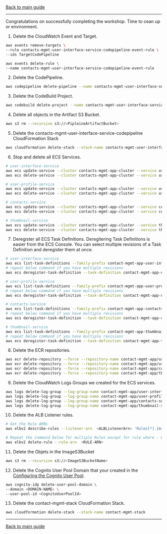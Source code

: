 [Back to main guide](../README.md)

___

Congratulations on successfully completing the workshop. Time to cean up or environment.

1. Delete the CloudWatch Event and Target.

```bash
aws events remove-targets \
--rule contacts-mgmt-user-interface-service-codepipeline-event-rule \
--ids TargetCodePipeline

aws events delete-rule \
--name contacts-mgmt-user-interface-service-codepipeline-event-rule
```

2. Delete the CodePipeline.

```bash
aws codepipeline delete-pipeline --name contacts-mgmt-user-interface-service-codepipeline
```

3. Delete the CodeBuild Project.

```bash
aws codebuild delete-project --name contacts-mgmt-user-interface-service-build-project
```

4. Delete all objects in the Artifact S3 Bucket.

```bash
aws s3 rm --recursive s3://<PipleineArtifactBucket>
```

5. Delete the contacts-mgmt-user-interface-service-codepipeline CloudFormation Stack

```bash
aws cloudformation delete-stack --stack-name contacts-mgmt-user-interface-service-codepipeline
```

6. Stop and delete all ECS Services.

```bash
# user-interface-service
aws ecs update-service --cluster contacts-mgmt-app-cluster --service user-interface-service --desired-count 0
aws ecs delete-service --cluster contacts-mgmt-app-cluster --service user-interface-service

# user-profile-service
aws ecs update-service --cluster contacts-mgmt-app-cluster --service user-profile-service --desired-count 0
aws ecs delete-service --cluster contacts-mgmt-app-cluster --service user-profile-service

# contacts-service
aws ecs update-service --cluster contacts-mgmt-app-cluster --service contacts-service --desired-count 0
aws ecs delete-service --cluster contacts-mgmt-app-cluster --service contacts-service

# thumbnail-service
aws ecs update-service --cluster contacts-mgmt-app-cluster --service thumbnail-service --desired-count 0
aws ecs delete-service --cluster contacts-mgmt-app-cluster --service thumbnail-service
```

7. Deregister all ECS Task Definitions. Deregitering Task Definitions is easier from the ECS Console. You can select multiple revisions of a Task Definition and deregister them at once.

```bash
# user-interface-service
aws ecs list-task-definitions --family-prefix contact-mgmt-app-user-interface-service --query taskDefinitionArns
# repeat below command if you have multiple revisions
aws ecs deregister-task-definition --task-definition contact-mgmt-app-user-interface-service:<REVISION_NUMBER>

# user-profile-service
aws ecs list-task-definitions --family-prefix contact-mgmt-app-user-profile-service --query taskDefinitionArns
# repeat below command if you have multiple revisions
aws ecs deregister-task-definition --task-definition contact-mgmt-app-user-profile-service:<REVISION_NUMBER>

# contacts-service
aws ecs list-task-definitions --family-prefix contact-mgmt-app-contacts-service --query taskDefinitionArns
# repeat below command if you have multiple revisions
aws ecs deregister-task-definition --task-definition contact-mgmt-app-contacts-service:<REVISION_NUMBER>

# thumbnail-service
aws ecs list-task-definitions --family-prefix contact-mgmt-app-thumbnail-service --query taskDefinitionArns
# repeat below command if you have multiple revisions
aws ecs deregister-task-definition --task-definition contact-mgmt-app-thumbnail-service:<REVISION_NUMBER>
```

8. Delete the ECR repositories.

```bash
aws ecr delete-repository --force --repository-name contact-mgmt-app/user-interface-service
aws ecr delete-repository --force --repository-name contact-mgmt-app/user-profile-service
aws ecr delete-repository --force --repository-name contact-mgmt-app/contacts-service
aws ecr delete-repository --force --repository-name contact-mgmt-app/thumbnail-service
```

9. Delete the CloudWatch Logs Groups we created for the ECS services.

```bash
aws logs delete-log-group --log-group-name contact-mgmt-app/user-interface-service
aws logs delete-log-group --log-group-name contact-mgmt-app/user-profile-service
aws logs delete-log-group --log-group-name contact-mgmt-app/contacts-service
aws logs delete-log-group --log-group-name contact-mgmt-app/thumbnail-service
```

10. Delete the ALB Listener rules.

```bash
# Get the Rule ARNs
aws elbv2 describe-rules --listener-arn  <ALBListenerArn> 'Rules[*].{Arn:RuleArn,Default:IsDefault}'

# Repeat the Command below for multiple Rules except for rule where - Default:true
aws elbv2 delete-rule --rule-arn  <RULE-ARN>
```

11. Delete the Objets in the ImageS3Bucket

```bash
aws s3 rm --recursive s3://<ImageS3BucketName>
```

12. Delete the Cognito User Pool Domain that your created in the [Configuring the Cognito User Pool](#configuring-the-cognito-user-pool).

```bash
aws cognito-idp delete-user-pool-domain \
--domain <DOMAIN-NAME> \
--user-pool-id <CognitoUserPoolId>
```

13. Delete the contact-mgmt-stack CloudFormation Stack.

```bash
aws cloudformation delete-stack --stack-name contact-mgmt-stack
```

___
[Back to main guide](../README.md)